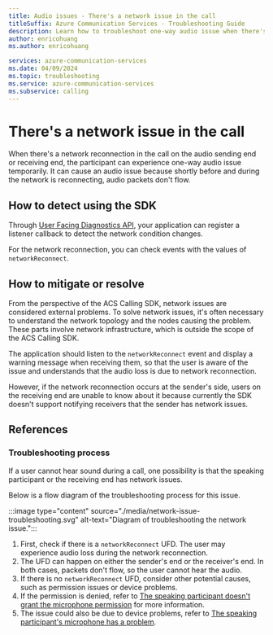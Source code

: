 ```yaml
---
title: Audio issues - There's a network issue in the call
titleSuffix: Azure Communication Services - Troubleshooting Guide
description: Learn how to troubleshoot one-way audio issue when there's a network issue in the call.
author: enricohuang
ms.author: enricohuang

services: azure-communication-services
ms.date: 04/09/2024
ms.topic: troubleshooting
ms.service: azure-communication-services
ms.subservice: calling
---
```


# There's a network issue in the call
When there's a network reconnection in the call on the audio sending end or receiving end, the participant can experience one-way audio issue temporarily.
It can cause an audio issue because shortly before and during the network is reconnecting, audio packets don't flow.

## How to detect using the SDK
Through [User Facing Diagnostics API](../../../../concepts/voice-video-calling/user-facing-diagnostics.md), your application can register a listener callback to detect the network condition changes.

For the network reconnection, you can check events with the values of `networkReconnect`.

## How to mitigate or resolve
From the perspective of the ACS Calling SDK, network issues are considered external problems.
To solve network issues, it's often necessary to understand the network topology and the nodes causing the problem.
These parts involve network infrastructure, which is outside the scope of the ACS Calling SDK.

The application should listen to the `networkReconnect` event and display a warning message when receiving them,
so that the user is aware of the issue and understands that the audio loss is due to network reconnection.

However, if the network reconnection occurs at the sender's side,
users on the receiving end are unable to know about it because currently the SDK doesn't support notifying receivers that the sender has network issues.

## References
### Troubleshooting process
If a user cannot hear sound during a call, one possibility is that the speaking participant or the receiving end has network issues.

Below is a flow diagram of the troubleshooting process for this issue.

:::image type="content" source="./media/network-issue-troubleshooting.svg" alt-text="Diagram of troubleshooting the network issue.":::

1. First, check if there is a `networkReconnect` UFD. The user may experience audio loss during the network reconnection.
2. The UFD can happen on either the sender's end or the receiver's end. In both cases, packets don't flow, so the user cannot hear the audio.
3. If there is no `networkReconnect` UFD, consider other potential causes, such as permission issues or device problems.
4. If the permission is denied, refer to [The speaking participant doesn't grant the microphone permission](./microphone-permission) for more information.
5. The issue could also be due to device problems, refer to [The speaking participant's microphone has a problem](./microphone-issue).
